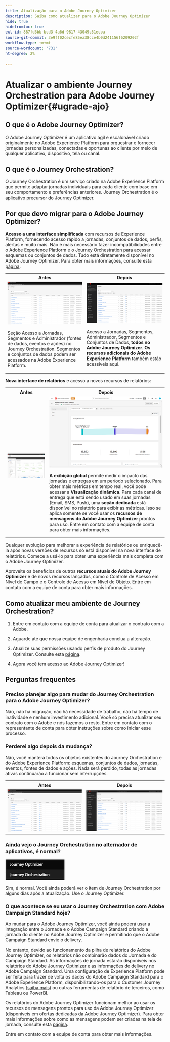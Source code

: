 ```yaml
---
title: Atualização para o Adobe Journey Optimizer
description: Saiba como atualizar para o Adobe Journey Optimizer
hide: true
hidefromtoc: true
exl-id: 887fd3bb-bcd3-4a6d-9817-43049c51ecba
source-git-commit: 3e9ff02cecfe85ea38cce4b0d241156f6209202f
workflow-type: tm+mt
source-wordcount: '731'
ht-degree: 2%

---
```


# Atualizar o ambiente Journey Orchestration para Adobe Journey Optimizer{#ugrade-ajo}

## O que é o Adobe Journey Optimizer?

O Adobe Journey Optimizer é um aplicativo ágil e escalonável criado originalmente no Adobe Experience Platform para orquestrar e fornecer jornadas personalizadas, conectadas e oportunas ao cliente por meio de qualquer aplicativo, dispositivo, tela ou canal.&#x200B;

## O que é o Journey Orchestration?

O Journey Orchestration é um serviço criado na Adobe Experience Platform que permite adaptar jornadas individuais para cada cliente com base em seu comportamento e preferências anteriores. Journey Orchestration é o aplicativo precursor do Journey Optimizer.

## Por que devo migrar para o Adobe Journey Optimizer?

**Acesso a uma interface simplificada** com recursos de Experience Platform, fornecendo acesso rápido a jornadas, conjuntos de dados, perfis, alertas e muito mais. Não é mais necessário fazer incompatibilidades entre o Adobe Experience Platform e o Journey Orchestration para acessar esquemas ou conjuntos de dados. Tudo está diretamente disponível no Adobe Journey Optimizer. Para obter mais informações, consulte esta [página](https://experienceleague.adobe.com/docs/journey-optimizer/using/get-started/user-interface.html?lang=pt-BR).

<table>
<tr>
<th>Antes</th>
<th>Depois</th>
</tr>
<tr>
<td><img src="../assets/migration-ajo-1.png"><p>Seção Acesso a Jornadas, Segmentos e Administrador (fontes de dados, eventos e ações) no Journey Orchestration. Segmentos e conjuntos de dados podem ser acessados na Adobe Experience Platform. </p></td>
<td><img src="../assets/migration-ajo-2.png"><p>Acesso a Jornadas, Segmentos, Administrador, Segmentos e Conjuntos de Dados, <strong>todos no Adobe Journey Optimizer</strong>. <strong>Os recursos adicionais do Adobe Experience Platform</strong> também estão acessíveis aqui.</p></td>
</tr>
</table>

**Nova interface de relatórios** e acesso a novos recursos de relatórios:

<table>
<tr>
<th>Antes</th>
<th>Depois</th>
</tr>
<tr>
<td><img src="../assets/migration-ajo-5.png"></td>
<td><img src="../assets/migration-ajo-6.png"><p><strong>A exibição global</strong> permite medir o impacto das jornadas e entregas em um período selecionado. Para obter mais métricas em tempo real, você pode acessar a <strong>Visualização dinâmica</strong>. Para cada canal de entrega que está sendo usado em suas jornadas (Email, SMS, Push), uma <strong>seção dedicada</strong> está disponível no relatório para exibir as métricas. Isso se aplica somente se você usar os <strong>recursos de mensagens do Adobe Journey Optimizer</strong> prontos para uso. Entre em contato com a equipe de conta para obter mais informações.</p></td>
</tr>
</table>

Qualquer evolução para melhorar a experiência de relatórios ou enriquecê-la após novas versões de recursos só está disponível na nova interface de relatórios. Comece a usá-lo para obter uma experiência mais completa com o Adobe Journey Optimizer.

Aproveite os benefícios de outros **recursos atuais do Adobe Journey Optimizer** e de novos recursos lançados, como o Controle de Acesso em Nível de Campo e o Controle de Acesso em Nível de Objeto. Entre em contato com a equipe de conta para obter mais informações.

## Como atualizar meu ambiente de Journey Orchestration?

1. Entre em contato com a equipe de conta para atualizar o contrato com a Adobe.

1. Aguarde até que nossa equipe de engenharia conclua a alteração.

1. Atualize suas permissões usando perfis de produto do Journey Optimizer. Consulte esta [página](https://experienceleague.adobe.com/docs/journey-optimizer/using/administration/ootb-product-profiles.html?lang=pt-BR).

1. Agora você tem acesso ao Adobe Journey Optimizer!

## Perguntas frequentes

### Preciso planejar algo para mudar do Journey Orchestration para o Adobe Journey Optimizer?

Não, não há migração, não há necessidade de trabalho, não há tempo de inatividade e nenhum investimento adicional. Você só precisa atualizar seu contrato com o Adobe e nós fazemos o resto. Entre em contato com o representante de conta para obter instruções sobre como iniciar esse processo.

### Perderei algo depois da mudança?

Não, você manterá todos os objetos existentes do Journey Orchestration e do Adobe Experience Platform: esquemas, conjuntos de dados, jornadas, eventos, fontes de dados e ações. Nada será perdido, todas as jornadas ativas continuarão a funcionar sem interrupções.

<table>
<tr>
<th>Antes</th>
<th>Depois</th>
</tr>
<tr>
<td><img src="../assets/migration-ajo-7.png"></td>
<td><img src="../assets/migration-ajo-8.png"></td>
</tr>
</table>

### Ainda vejo o Journey Orchestration no alternador de aplicativos, é normal?

![](../assets/migration-ajo-9.png)

Sim, é normal. Você ainda poderá ver o item de Journey Orchestration por alguns dias após a atualização. Use o Journey Optimizer.

### O que acontece se eu usar o Journey Orchestration com Adobe Campaign Standard hoje?

Ao mudar para o Adobe Journey Optimizer, você ainda poderá usar a integração entre o Jornada e o Adobe Campaign Standard criando a jornada do cliente no Adobe Journey Optimizer e permitindo que o Adobe Campaign Standard envie o delivery.

No entanto, devido ao funcionamento da pilha de relatórios do Adobe Journey Optimizer, os relatórios não combinarão dados do Jornada e do Campaign Standard. As informações de jornada estarão disponíveis nos relatórios do Adobe Journey Optimizer e as informações de delivery no Adobe Campaign Standard. Uma configuração de Experience Platform pode ser feita para trazer de volta os dados do Adobe Campaign Standard para o Adobe Experience Platform, disponibilizando-os para o Customer Journey Analytics ([saiba mais](https://business.adobe.com/br/products/experience-platform/customer-journey-analytics.html)) ou outras ferramentas de relatório de terceiros, como Tableau ou PowerBI.

Os relatórios do Adobe Journey Optimizer funcionam melhor ao usar os recursos de mensagens prontos para uso da Adobe Journey Optimizer (disponíveis em ofertas dedicadas da Adobe Journey Optimizer). Para obter mais informações sobre como as mensagens podem ser criadas na tela de jornada, consulte esta [página](https://experienceleague.adobe.com/docs/journey-optimizer/using/messages/messages-in-journeys.html?lang=pt-BR).

Entre em contato com a equipe de conta para obter mais informações.
